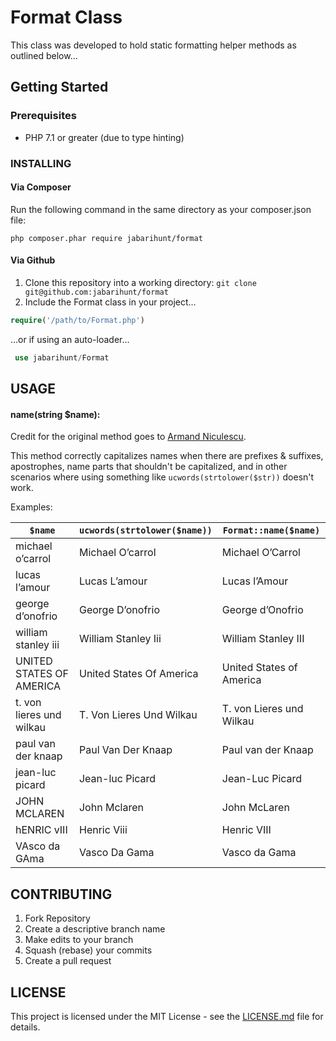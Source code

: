 
# Format Class

This class was developed to hold static formatting helper methods as outlined below...

## Getting Started

### Prerequisites

- PHP 7.1 or greater (due to type hinting)


### INSTALLING

#### Via Composer

Run the following command in the same directory as your composer.json file:

`php composer.phar require jabarihunt/format`

#### Via Github

1. Clone this repository into a working directory: `git clone git@github.com:jabarihunt/format`
2. Include the Format class in your project...

```php
require('/path/to/Format.php')
```
...or if using an auto-loader...
```php
 use jabarihunt/Format
 ```

## USAGE

#### name(string $name):

Credit for the original method goes to [Armand Niculescu](https://www.media-division.com/correct-name-capitalization-in-php/).

This method correctly capitalizes names when there are prefixes & suffixes, apostrophes, name parts that shouldn't be capitalized, and in other scenarios where using something like `ucwords(strtolower($str))` doesn't work.

Examples:

| `$name`                  |  `ucwords(strtolower($name))` | `Format::name($name)`    |
|--------------------------|-------------------------------|--------------------------|
| michael o’carrol         | Michael O’carrol              | Michael O’Carrol         |
| lucas l’amour            | Lucas L’amour                 | Lucas l’Amour            |
| george d’onofrio         | George D’onofrio              | George d’Onofrio         |
| william stanley iii      | William Stanley Iii           | William Stanley III      |
| UNITED STATES OF AMERICA | United States Of America      | United States of America |
| t. von lieres und wilkau | T. Von Lieres Und Wilkau      | T. von Lieres und Wilkau |
| paul van der knaap       | Paul Van Der Knaap            | Paul van der Knaap       |
| jean-luc picard          | Jean-luc Picard               | Jean-Luc Picard          |
| JOHN MCLAREN             | John Mclaren                  | John McLaren             |
| hENRIC vIII              | Henric Viii                   | Henric VIII              |
| VAsco da GAma            | Vasco Da Gama                 | Vasco da Gama            |

## CONTRIBUTING

1. Fork Repository
2. Create a descriptive branch name
3. Make edits to your branch
4. Squash (rebase) your commits
5. Create a pull request

## LICENSE

This project is licensed under the MIT License - see the [LICENSE.md] file for details.

[LICENSE.md]: <LICENSE.md>